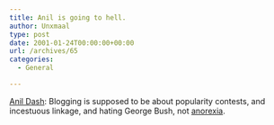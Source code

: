 ```yaml
---
title: Anil is going to hell.
author: Unxmaal
type: post
date: 2001-01-24T00:00:00+00:00
url: /archives/65
categories:
  - General

---
```

[Anil Dash][1]: Blogging is supposed to be about popularity contests, and incestuous linkage, and hating George Bush, not [anorexia][2].

 [1]: http://www.dashes.com/anil/
 [2]: http://users.telerama.com/~thebird/thin/
